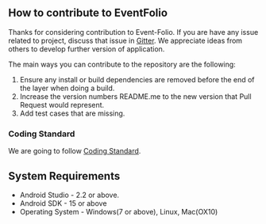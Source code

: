 ## How to contribute to EventFolio

Thanks for considering contribution to Event-Folio. If you are have any issue related to project, discuss that issue in [Gitter](https://gitter.im/DeepBench/Lobby). We appreciate ideas from others to develop further version of application.


The main ways you can contribute to the repository are the following:

1. Ensure any install or build dependencies are removed before the end of the layer when doing a build.
2. Increase the version numbers README.me to the new version that Pull Request would represent.
3. Add test cases that are missing.

### Coding Standard
We are going to follow [Coding Standard](https://source.android.com/source/code-style).

## System Requirements
- Android Studio - 2.2 or above.
- Android SDK - 15 or above
- Operating System - Windows(7 or above), Linux, Mac(OX10)
